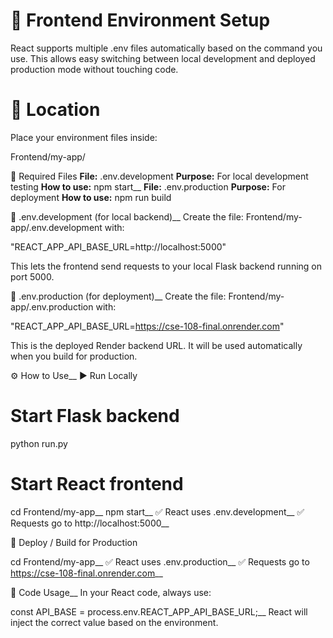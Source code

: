 # 🌱 Frontend Environment Setup
React supports multiple .env files automatically based on the command you use. This allows easy switching between local development and deployed production mode without touching code.

# 📁 Location
Place your environment files inside:

Frontend/my-app/

🧾 Required Files
**File:** .env.development **Purpose:** For local development testing **How to use:** npm start__
**File:** .env.production **Purpose:** For deployment **How to use:** npm run build

🔧 .env.development (for local backend)__
Create the file: Frontend/my-app/.env.development with:

"REACT_APP_API_BASE_URL=http://localhost:5000"

This lets the frontend send requests to your local Flask backend running on port 5000.

🚀 .env.production (for deployment)__
Create the file: Frontend/my-app/.env.production with:

"REACT_APP_API_BASE_URL=https://cse-108-final.onrender.com"

This is the deployed Render backend URL. It will be used automatically when you build for production.

⚙️ How to Use__
▶️ Run Locally

# Start Flask backend
python run.py

# Start React frontend
cd Frontend/my-app__
npm start__
✅ React uses .env.development__
✅ Requests go to http://localhost:5000__

🚀 Deploy / Build for Production

cd Frontend/my-app__
✅ React uses .env.production__
✅ Requests go to https://cse-108-final.onrender.com__

🧠 Code Usage__
In your React code, always use:

const API_BASE = process.env.REACT_APP_API_BASE_URL;__
React will inject the correct value based on the environment.